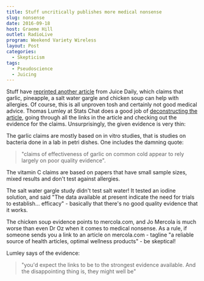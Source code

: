 ```yaml
---
title: Stuff uncritically publishes more medical nonsense
slug: nonsense
date: 2016-09-18
host: Graeme Hill
outlet: RadioLive
program: Weekend Variety Wireless
layout: Post
categories:
  - Skepticism
tags:
  - Pseudoscience
  - Juicing
---
```


Stuff have [reprinted another article](http://www.stuff.co.nz/life-style/well-good/teach-me/84227575/healing-foods-for-spring-allergies) from Juice Daily, which claims that garlic, pineapple, a salt water gargle and chicken soup can help with allergies. Of course, this is all unproven tosh and certainly not good medical advice. Thomas Lumley at Stats Chat does a good job of [deconstructing the article](http://www.statschat.org.nz/2016/09/14/why-links-matter/), going through all the links in the article and checking out the evidence for the claims. Unsurprisingly, the given evidence is very thin:

<!-- more -->

The garlic claims are mostly based on in vitro studies, that is studies on bacteria done in a lab in petri dishes. One includes the damning quote:

> "claims of effectiveness of garlic on common cold appear to rely largely on poor quality evidence".

The vitamin C claims are based on papers that have small sample sizes, mixed results and don't test against allergies.

The salt water gargle study didn't test salt water! It tested an iodine solution, and said "The data available at present indicate the need for trials to establish… efficacy" - basically that there's no good quality evidence that it works.

The chicken soup evidence points to mercola.com, and Jo Mercola is much worse than even Dr Oz when it comes to medical nonsense. As a rule, if someone sends you a link to an article on mercola.com - tagline "a reliable source of health articles, optimal wellness products" - be skeptical!

Lumley says of the evidence:

> "you'd expect the links to be to the strongest evidence available. And the disappointing thing is, they might well be"
